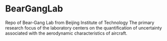 # BearGangLab
Repo of Bear-Gang Lab from Beijing Institute of Technology
The primary research focus of the laboratory centers on the quantification of uncertainty associated with the aerodynamic characteristics of aircraft.
